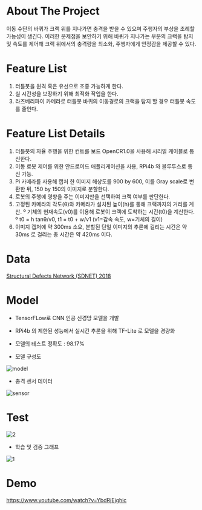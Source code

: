 # About The Project
이동 수단의 바퀴가 크랙 위를 지나가면 충격을 받을 수 있으며 주행자의 부상을 초례할 가능성이 생긴다. 이러한 문제점을 보안하기 위해 바퀴가 지나가는 부분의 크랙을 탐지 및  속도를 제어해 크랙 위에서의 충격량을 최소화, 주행자에게 안정감을 제공할 수 있다.


# Feature List
1. 터틀봇을 원격 혹은 유선으로 조종 가능하게 한다.
2. 실 시간성을 보장하기 위해 최적화 작업을 한다.
3. 라즈베리파이 카메라로 터틀봇 바퀴의 이동경로의 크랙을 탐지 할 경우 터틀봇 속도를 줄인다.


#  Feature List Details
1. 터틀봇의 자율 주행을 위한 컨트롤 보드 OpenCR1.0을 사용해 시리얼 케이블로 통신한다.
2. 이동 로봇 제어를 위한 안드로이드 애플리케이션을 사용, RPi4b 와 블루투스로 통신 가능.
3. Pi 카메라를 사용해 캡처 한 이미지 해상도를 900 by 600, 이를 Gray scale로 변환한 뒤, 150 by 150의 이미지로 분할한다.
4. 로봇의 주행에 영향을 주는 이미지만을 선택하여 크랙 여부를 판단한다. 
5. 고정된 카메라의 각도(θ)와 카메라가 설치된 높이(h)를 통해 크랙까지의 거리를 계산.
º 기체의 현재속도(v0)를 이용해 로봇이 크랙에 도착하는 시간(t0)을 계산한다. 
º  t0 = h tanθ/v0, t1 = t0 + w/v1
(v1=감속 속도, w=기체의 길이)
6. 이미지 캡처에 약 300ms 소요, 분할된 단일 이미지의 추론에 걸리는 시간은 약 30ms 로 걸리는 총 시간은 약 420ms 이다.

# Data
[Structural Defects Network (SDNET) 2018](https://www.kaggle.com/datasets/aniruddhsharma/structural-defects-network-concrete-crack-images)


# Model
* TensorFLow로 CNN 인공 신경망 모델을 개발
* RPi4b 의 제한된 성능에서 실시간 추론을 위해 TF-Lite 로 모델을 경량화
* 모델의 테스트 정확도 : 98.17% 

* 모델 구성도

![model](https://user-images.githubusercontent.com/76561461/190082773-675ba968-8244-40e9-a3c4-78213bbbe7a5.PNG)
<br/>

* 충격 센서 데이터

![sensor](https://user-images.githubusercontent.com/76561461/190082777-37deaec5-249d-4937-a73f-e201553d0a78.PNG)
<br/>

# Test

![2](https://user-images.githubusercontent.com/76561461/144840823-ba5dd336-a3ec-403a-a00e-ae0742975360.PNG)

* 학습 및 검증 그래프
 
![1](https://user-images.githubusercontent.com/76561461/144840333-f80b7aac-e39e-4eac-b0f2-6be3d88284ba.PNG)
<br/>

# Demo
https://www.youtube.com/watch?v=YbdRjEjghic
